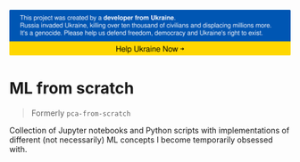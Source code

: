 [![Stand With Ukraine](https://raw.githubusercontent.com/vshymanskyy/StandWithUkraine/main/banner-direct-single.svg)](https://stand-with-ukraine.pp.ua)

# ML from scratch

> Formerly `pca-from-scratch`

Collection of Jupyter notebooks and Python scripts with implementations
of different (not necessarily) ML concepts I become temporarily obsessed with.
